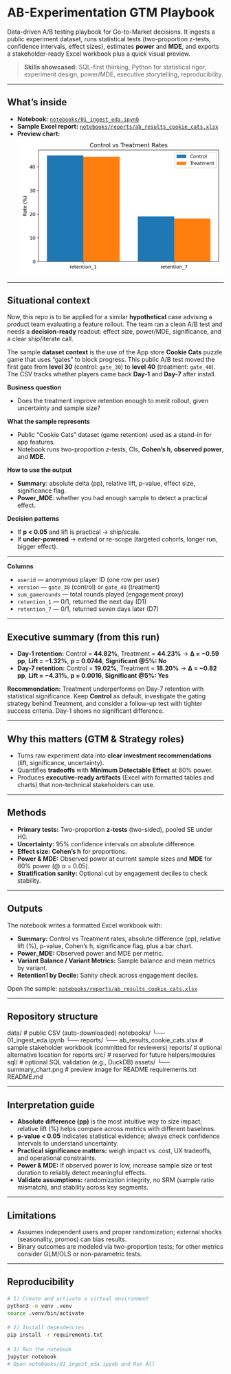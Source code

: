 # AB-Experimentation GTM Playbook

Data-driven A/B testing playbook for Go-to-Market decisions.
It ingests a public experiment dataset, runs statistical tests (two-proportion z-tests, confidence intervals, effect sizes), estimates **power** and **MDE**, and exports a stakeholder-ready Excel workbook plus a quick visual preview.

> **Skills showcased:** SQL-first thinking, Python for statistical rigor, experiment design, power/MDE, executive storytelling, reproducibility.

---

## What’s inside
- **Notebook:** [`notebooks/01_ingest_eda.ipynb`](notebooks/01_ingest_eda.ipynb)  
- **Sample Excel report:** [`notebooks/reports/ab_results_cookie_cats.xlsx`](notebooks/reports/ab_results_cookie_cats.xlsx)  
- **Preview chart:**  
  ![Summary chart](assets/summary_chart.png)

---

## Situational context

Now, this repo is to be applied for a similar **hypothetical** case advising a product team evaluating a feature rollout. The team ran a clean A/B test and needs a **decision-ready** readout: effect size, power/MDE, significance, and a clear ship/iterate call.

The sample **dataset context** is the use of the App store **Cookie Cats** puzzle game that uses “gates” to block progress. This public A/B test moved the first gate from **level 30** (control: `gate_30`) to **level 40** (treatment: `gate_40`). The CSV tracks whether players came back **Day-1** and **Day-7** after install.

**Business question**
- Does the treatment improve retention enough to merit rollout, given uncertainty and sample size?

**What the sample represents**
- Public “Cookie Cats” dataset (game retention) used as a stand-in for app features.
- Notebook runs two-proportion z-tests, CIs, **Cohen’s h**, **observed power**, and **MDE**.

**How to use the output**
- **Summary**: absolute delta (pp), relative lift, p-value, effect size, significance flag.
- **Power_MDE**: whether you had enough sample to detect a practical effect.

**Decision patterns**
- If **p < 0.05** and lift is practical → ship/scale.
- If **under-powered** → extend or re-scope (targeted cohorts, longer run, bigger effect).
---

**Columns**
- `userid` — anonymous player ID (one row per user)
- `version` — `gate_30` (control) or `gate_40` (treatment)
- `sum_gamerounds` — total rounds played (engagement proxy)
- `retention_1` — 0/1, returned the next day (D1)
- `retention_7` — 0/1, returned seven days later (D7)

---

## Executive summary (from this run)
- **Day-1 retention:** Control = **44.82%**, Treatment = **44.23%** → **Δ = −0.59 pp**, **Lift = −1.32%**, **p = 0.0744**, **Significant @5%: No**  
- **Day-7 retention:** Control = **19.02%**, Treatment = **18.20%** → **Δ = −0.82 pp**, **Lift = −4.31%**, **p = 0.0016**, **Significant @5%: Yes**

**Recommendation:** Treatment underperforms on Day-7 retention with statistical significance. Keep **Control** as default, investigate the gating strategy behind Treatment, and consider a follow-up test with tighter success criteria. Day-1 shows no significant difference.

---

## Why this matters (GTM & Strategy roles)
- Turns raw experiment data into **clear investment recommendations** (lift, significance, uncertainty).
- Quantifies **tradeoffs** with **Minimum Detectable Effect** at 80% power.
- Produces **executive-ready artifacts** (Excel with formatted tables and charts) that non-technical stakeholders can use.

---

## Methods
- **Primary tests:** Two-proportion **z-tests** (two-sided), pooled SE under H0.  
- **Uncertainty:** 95% confidence intervals on absolute difference.  
- **Effect size:** **Cohen’s h** for proportions.  
- **Power & MDE:** Observed power at current sample sizes and **MDE** for 80% power (@ α = 0.05).  
- **Stratification sanity:** Optional cut by engagement deciles to check stability.

---

## Outputs
The notebook writes a formatted Excel workbook with:
- **Summary:** Control vs Treatment rates, absolute difference (pp), relative lift (%), p-value, Cohen’s h, significance flag, plus a bar chart.  
- **Power_MDE:** Observed power and MDE per metric.  
- **Variant Balance / Variant Metrics:** Sample balance and mean metrics by variant.  
- **Retention1 by Decile:** Sanity check across engagement deciles.

Open the sample: [`notebooks/reports/ab_results_cookie_cats.xlsx`](notebooks/reports/ab_results_cookie_cats.xlsx)

---

## Repository structure

data/                 # public CSV (auto-downloaded)
notebooks/
  └── 01_ingest_eda.ipynb
  └── reports/
      └── ab_results_cookie_cats.xlsx   # sample stakeholder workbook (committed for reviewers)
reports/              # optional alternative location for reports
src/                  # reserved for future helpers/modules
sql/                  # optional SQL validation (e.g., DuckDB)
assets/
  └── summary_chart.png                  # preview image for README
requirements.txt
README.md


---

## Interpretation guide
- **Absolute difference (pp)** is the most intuitive way to size impact; relative lift (%) helps compare across metrics with different baselines.
- **p-value < 0.05** indicates statistical evidence; always check confidence intervals to understand uncertainty.
- **Practical significance matters:** weigh impact vs. cost, UX tradeoffs, and operational constraints.
- **Power & MDE:** If observed power is low, increase sample size or test duration to reliably detect meaningful effects.
- **Validate assumptions:** randomization integrity, no SRM (sample ratio mismatch), and stability across key segments.

---

## Limitations
- Assumes independent users and proper randomization; external shocks (seasonality, promos) can bias results.
- Binary outcomes are modeled via two-proportion tests; for other metrics consider GLM/OLS or non-parametric tests.

---

## Reproducibility
```bash
# 1) Create and activate a virtual environment
python3 -m venv .venv
source .venv/bin/activate

# 2) Install dependencies
pip install -r requirements.txt

# 3) Run the notebook
jupyter notebook
# Open notebooks/01_ingest_eda.ipynb and Run All
